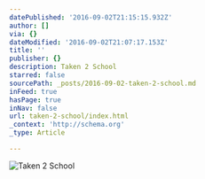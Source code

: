 ```yaml
---
datePublished: '2016-09-02T21:15:15.932Z'
author: []
via: {}
dateModified: '2016-09-02T21:07:17.153Z'
title: ''
publisher: {}
description: Taken 2 School
starred: false
sourcePath: _posts/2016-09-02-taken-2-school.md
inFeed: true
hasPage: true
inNav: false
url: taken-2-school/index.html
_context: 'http://schema.org'
_type: Article

---
```

![Taken 2 School](https://the-grid-user-content.s3-us-west-2.amazonaws.com/8b3c1b46-b63e-42c2-a002-a56dcd9cfec2.jpg)